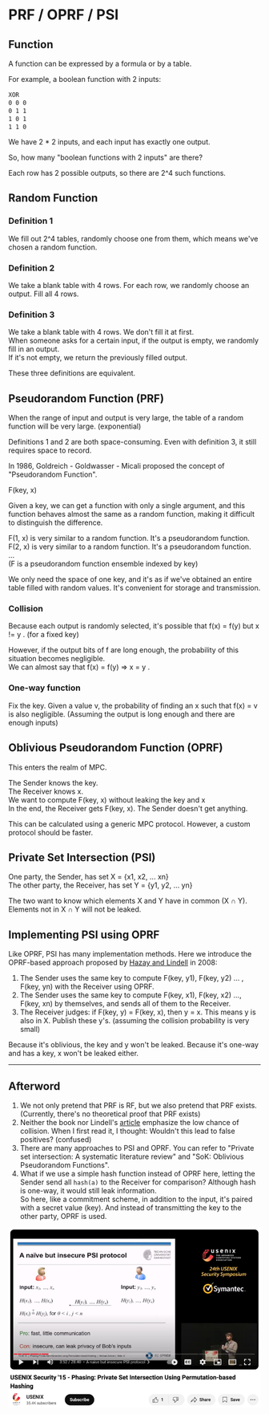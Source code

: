 # PRF / OPRF / PSI

## Function

A function can be expressed by a formula or by a table.

For example, a boolean function with 2 inputs:

```
XOR
0 0 0
0 1 1
1 0 1
1 1 0
```

We have 2 * 2 inputs, and each input has exactly one output.

So, how many "boolean functions with 2 inputs" are there?

Each row has 2 possible outputs, so there are 2^4 such functions.

## Random Function

### Definition 1

We fill out 2^4 tables, randomly choose one from them, which means we've chosen a random function.

### Definition 2

We take a blank table with 4 rows. For each row, we randomly choose an output. Fill all 4 rows.

### Definition 3

We take a blank table with 4 rows. We don't fill it at first.<br>
When someone asks for a certain input, if the output is empty, we randomly fill in an output.<br>
If it's not empty, we return the previously filled output.

These three definitions are equivalent.

## Pseudorandom Function (PRF)

When the range of input and output is very large, the table of a random function will be very large. (exponential)

Definitions 1 and 2 are both space-consuming. Even with definition 3, it still requires space to record.

In 1986, Goldreich - Goldwasser - Micali proposed the concept of "Pseudorandom Function".

F(key, x)

Given a key, we can get a function with only a single argument, and this function behaves almost the same as a random function, making it difficult to distinguish the difference.

F(1, x) is very similar to a random function. It's a pseudorandom function.<br>
F(2, x) is very similar to a random function. It's a pseudorandom function.<br>
...<br>
(F is a pseudorandom function ensemble indexed by key)

We only need the space of one key, and it's as if we've obtained an entire table filled with random values. It's convenient for storage and transmission.

### Collision

Because each output is randomly selected, it's possible that f(x) = f(y) but x != y . (for a fixed key)

However, if the output bits of f are long enough, the probability of this situation becomes negligible.<br>
We can almost say that f(x) = f(y) => x = y .

### One-way function

Fix the key. Given a value v, the probability of finding an x such that f(x) = v is also negligible. (Assuming the output is long enough and there are enough inputs)

## Oblivious Pseudorandom Function (OPRF)

This enters the realm of MPC.

The Sender knows the key.<br>
The Receiver knows x.<br>
We want to compute F(key, x) without leaking the key and x<br>
In the end, the Receiver gets F(key, x). The Sender doesn't get anything.

This can be calculated using a generic MPC protocol. However, a custom protocol should be faster.

## Private Set Intersection (PSI)

One party, the Sender, has set X = {x1, x2, ... xn}<br>
The other party, the Receiver, has set Y = {y1, y2, ... yn}

The two want to know which elements X and Y have in common (X ∩ Y). Elements not in X ∩ Y will not be leaked.

## Implementing PSI using OPRF

Like OPRF, PSI has many implementation methods. Here we introduce the OPRF-based approach proposed by [Hazay and Lindell](https://eprint.iacr.org/2009/045.pdf) in 2008:

1. The Sender uses the same key to compute F(key, y1), F(key, y2) ... , F(key, yn) with the Receiver using OPRF.
2. The Sender uses the same key to compute F(key, x1), F(key, x2) ..., F(key, xn) by themselves, and sends all of them to the Receiver.
3. The Receiver judges: if F(key, y) = F(key, x), then y = x. This means y is also in X. Publish these y's. (assuming the collision probability is very small)

Because it's oblivious, the key and y won't be leaked. Because it's one-way and has a key, x won't be leaked either.


----
## Afterword

1. We not only pretend that PRF is RF, but we also pretend that PRF exists. (Currently, there's no theoretical proof that PRF exists)
2. Neither the book nor Lindell's [article](https://dl.acm.org/doi/pdf/10.1145/3387108) emphasize the low chance of collision. When I first read it, I thought: Wouldn't this lead to false positives? (confused)
3. There are many approaches to PSI and OPRF. You can refer to "Private set intersection: A systematic literature review" and "SoK: Oblivious Pseudorandom Functions".
4. What if we use a simple hash function instead of OPRF here, letting the Sender send all `hash(a)` to the Receiver for comparison? Although hash is one-way, it would still leak information.<br>
So here, like a commitment scheme, in addition to the input, it's paired with a secret value (key). And instead of transmitting the key to the other party, OPRF is used.

<a href="https://www.youtube.com/watch?v=1k4HRtJhOOc#t=3m">
<img src="images/PSI-hash.png">
</a>
